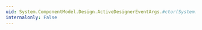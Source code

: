 ```yaml
---
uid: System.ComponentModel.Design.ActiveDesignerEventArgs.#ctor(System.ComponentModel.Design.IDesignerHost,System.ComponentModel.Design.IDesignerHost)
internalonly: False
---
```


